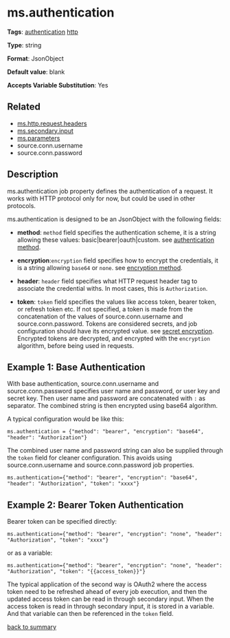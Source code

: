# ms.authentication

**Tags**: 
[authentication](https://github.com/linkedin/data-integration-library/blob/master/docs/parameters/categories.md#authentication-properties)
[http](https://github.com/linkedin/data-integration-library/blob/master/docs/parameters/categories.md#http-properties)

**Type**: string

**Format**: JsonObject

**Default value**: blank

**Accepts Variable Substitution**: Yes

## Related 
- [ms.http.request.headers](https://github.com/linkedin/data-integration-library/blob/master/docs/parameters/ms.http.request.headers.md)
- [ms.secondary.input](https://github.com/linkedin/data-integration-library/blob/master/docs/parameters/ms.secondary.input.md)
- [ms.parameters](https://github.com/linkedin/data-integration-library/blob/master/docs/parameters/ms.parameters.md)
- source.conn.username
- source.conn.password

## Description 

ms.authentication job property defines the authentication of a request. It works with HTTP protocol only 
for now, but could be used in other protocols. 

ms.authentication is designed to be an JsonObject with the following fields:

- **method**: `method` field specifies the authentication scheme, it is a string allowing these 
values: basic|bearer|oauth|custom. see [authentication method](https://github.com/linkedin/data-integration-library/blob/master/docs/concepts/authentication-method.md).

- **encryption**:`encryption` field specifies how to encrypt the credentials, it is a string allowing
`base64` or `none`. see [encryption method](https://github.com/linkedin/data-integration-library/blob/master/docs/concepts/encryption-method.md).

- **header**: `header` field specifies what HTTP request header tag to associate the credential withs. In most
cases, this is `Authorization`.

- **token**: `token` field specifies the values like access token, bearer token, or refresh token etc. If
not specified, a token is made from the concatenation of the values of source.conn.username 
and source.conn.password. Tokens are considered secrets, and job configuration should have its encrypted 
value. see [secret encryption](https://github.com/linkedin/data-integration-library/blob/master/docs/concepts/secret-encryption.md).
Encrypted tokens are decrypted, and encrypted with the `encryption` algorithm, before being used in requests.  

## Example 1: Base Authentication

With base authentication, source.conn.username and source.conn.password specifies user name and password, or
user key and secret key. Then user name and password are concatenated with `:` as separator. The combined
string is then encrypted using base64 algorithm. 

A typical configuration would be like this: 

`ms.authentication = {"method": "bearer", "encryption": "base64", "header": "Authorization"}`

The combined user name and password string can also be supplied through the `token` field for cleaner
configuration. This avoids using source.conn.username and source.conn.password job properties. 

`ms.authentication={"method": "bearer", "encryption": "base64", "header": "Authorization", "token": "xxxx"}`

## Example 2: Bearer Token Authentication

Bearer token can be specified directly: 

`ms.authentication={"method": "bearer", "encryption": "none", "header": "Authorization", "token": "xxxx"}`

or as a variable:

`ms.authentication={"method": "bearer", "encryption": "none", "header": "Authorization", "token": "{{access_token}}"}`

The typical application of the second way is OAuth2 where the access token need to be refreshed ahead of
every job execution, and then the updated access token can be read in through secondary input. When the
access token is read in through secondary input, it is stored in a variable. And that variable can then
be referenced in the `token` field. 

[back to summary](https://github.com/linkedin/data-integration-library/blob/master/docs/parameters/summary.md#msauthentication)